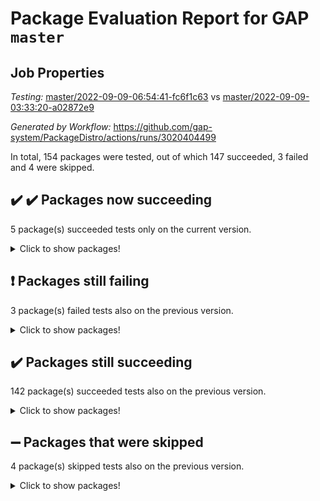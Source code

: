 # Package Evaluation Report for GAP `master`

## Job Properties

*Testing:* [master/2022-09-09-06:54:41-fc6f1c63](https://github.com/gap-system/PackageDistro/blob/data/reports/master/2022-09-09-06:54:41-fc6f1c63) vs [master/2022-09-09-03:33:20-a02872e9](https://github.com/gap-system/PackageDistro/blob/data/reports/master/2022-09-09-03:33:20-a02872e9)

*Generated by Workflow:* https://github.com/gap-system/PackageDistro/actions/runs/3020404499

In total, 154 packages were tested, out of which 147 succeeded, 3 failed and 4 were skipped.

## :heavy_check_mark: :heavy_check_mark: Packages now succeeding

5 package(s) succeeded tests only on the current version.
<details><summary>Click to show packages!</summary>

- fr 2.4.10 [(success)](https://github.com/gap-system/PackageDistro/runs/8264600121?check_suite_focus=true) vs fr 2.4.10 [(failure)](https://github.com/gap-system/PackageDistro/runs/8262647749?check_suite_focus=true)
- groupoids 1.71 [(success)](https://github.com/gap-system/PackageDistro/runs/8264601270?check_suite_focus=true) vs groupoids 1.71 [(failure)](https://github.com/gap-system/PackageDistro/runs/8262648684?check_suite_focus=true)
- rcwa 4.7.0 [(success)](https://github.com/gap-system/PackageDistro/runs/8264606791?check_suite_focus=true) vs rcwa 4.7.0 [(failure)](https://github.com/gap-system/PackageDistro/runs/8262651895?check_suite_focus=true)
- semigroups 5.0.2 [(success)](https://github.com/gap-system/PackageDistro/runs/8264607567?check_suite_focus=true) vs semigroups 5.0.2 [(failure)](https://github.com/gap-system/PackageDistro/runs/8262652431?check_suite_focus=true)
- xmod 2.88 [(success)](https://github.com/gap-system/PackageDistro/runs/8264610026?check_suite_focus=true) vs xmod 2.88 [(failure)](https://github.com/gap-system/PackageDistro/runs/8262654198?check_suite_focus=true)
</details>

## :exclamation: Packages still failing

3 package(s) failed tests also on the previous version.
<details><summary>Click to show packages!</summary>

- hap 1.47 [(failure)](https://github.com/gap-system/PackageDistro/runs/8264601538?check_suite_focus=true)
- packagemanager 1.3 [(failure)](https://github.com/gap-system/PackageDistro/runs/8264605835?check_suite_focus=true)
- recog 1.3.2 [(failure)](https://github.com/gap-system/PackageDistro/runs/8264606980?check_suite_focus=true)
</details>

## :heavy_check_mark: Packages still succeeding

142 package(s) succeeded tests also on the previous version.
<details><summary>Click to show packages!</summary>

- 4ti2interface 2022.08-03 [(success)](https://github.com/gap-system/PackageDistro/runs/8264595835?check_suite_focus=true)
- ace 5.5 [(success)](https://github.com/gap-system/PackageDistro/runs/8264595948?check_suite_focus=true)
- aclib 1.3.2 [(success)](https://github.com/gap-system/PackageDistro/runs/8264596023?check_suite_focus=true)
- agt 0.2 [(success)](https://github.com/gap-system/PackageDistro/runs/8264596094?check_suite_focus=true)
- alnuth 3.2.1 [(success)](https://github.com/gap-system/PackageDistro/runs/8264596180?check_suite_focus=true)
- anupq 3.2.6 [(success)](https://github.com/gap-system/PackageDistro/runs/8264596292?check_suite_focus=true)
- atlasrep 2.1.5 [(success)](https://github.com/gap-system/PackageDistro/runs/8264596378?check_suite_focus=true)
- autodoc 2022.07.10 [(success)](https://github.com/gap-system/PackageDistro/runs/8264596467?check_suite_focus=true)
- automata 1.15 [(success)](https://github.com/gap-system/PackageDistro/runs/8264596535?check_suite_focus=true)
- automgrp 1.3.2 [(success)](https://github.com/gap-system/PackageDistro/runs/8264596594?check_suite_focus=true)
- autpgrp 1.11 [(success)](https://github.com/gap-system/PackageDistro/runs/8264596679?check_suite_focus=true)
- cap 2022.09-10 [(success)](https://github.com/gap-system/PackageDistro/runs/8264596754?check_suite_focus=true)
- caratinterface 2.3.4 [(success)](https://github.com/gap-system/PackageDistro/runs/8264596898?check_suite_focus=true)
- cddinterface 2022.08.11 [(success)](https://github.com/gap-system/PackageDistro/runs/8264597013?check_suite_focus=true)
- circle 1.6.5 [(success)](https://github.com/gap-system/PackageDistro/runs/8264597108?check_suite_focus=true)
- classicpres 1.22 [(success)](https://github.com/gap-system/PackageDistro/runs/8264597198?check_suite_focus=true)
- cohomolo 1.6.10 [(success)](https://github.com/gap-system/PackageDistro/runs/8264597295?check_suite_focus=true)
- congruence 1.2.4 [(success)](https://github.com/gap-system/PackageDistro/runs/8264597389?check_suite_focus=true)
- corelg 1.56 [(success)](https://github.com/gap-system/PackageDistro/runs/8264597488?check_suite_focus=true)
- crime 1.6 [(success)](https://github.com/gap-system/PackageDistro/runs/8264597609?check_suite_focus=true)
- crisp 1.4.5 [(success)](https://github.com/gap-system/PackageDistro/runs/8264597738?check_suite_focus=true)
- crypting 0.10 [(success)](https://github.com/gap-system/PackageDistro/runs/8264597863?check_suite_focus=true)
- cryst 4.1.25 [(success)](https://github.com/gap-system/PackageDistro/runs/8264597969?check_suite_focus=true)
- crystcat 1.1.10 [(success)](https://github.com/gap-system/PackageDistro/runs/8264598069?check_suite_focus=true)
- ctbllib 1.3.4 [(success)](https://github.com/gap-system/PackageDistro/runs/8264598168?check_suite_focus=true)
- cubefree 1.19 [(success)](https://github.com/gap-system/PackageDistro/runs/8264598267?check_suite_focus=true)
- curlinterface 2.2.3 [(success)](https://github.com/gap-system/PackageDistro/runs/8264598360?check_suite_focus=true)
- cvec 2.7.6 [(success)](https://github.com/gap-system/PackageDistro/runs/8264598456?check_suite_focus=true)
- datastructures 0.2.7 [(success)](https://github.com/gap-system/PackageDistro/runs/8264598544?check_suite_focus=true)
- deepthought 1.0.5 [(success)](https://github.com/gap-system/PackageDistro/runs/8264598632?check_suite_focus=true)
- design 1.7 [(success)](https://github.com/gap-system/PackageDistro/runs/8264598732?check_suite_focus=true)
- difsets 2.3.1 [(success)](https://github.com/gap-system/PackageDistro/runs/8264598818?check_suite_focus=true)
- digraphs 1.6.0 [(success)](https://github.com/gap-system/PackageDistro/runs/8264598916?check_suite_focus=true)
- edim 1.3.5 [(success)](https://github.com/gap-system/PackageDistro/runs/8264599019?check_suite_focus=true)
- example 4.3.2 [(success)](https://github.com/gap-system/PackageDistro/runs/8264599136?check_suite_focus=true)
- examplesforhomalg 2022.08-04 [(success)](https://github.com/gap-system/PackageDistro/runs/8264599288?check_suite_focus=true)
- factint 1.6.3 [(success)](https://github.com/gap-system/PackageDistro/runs/8264599393?check_suite_focus=true)
- ferret 1.0.8 [(success)](https://github.com/gap-system/PackageDistro/runs/8264599480?check_suite_focus=true)
- fga 1.4.0 [(success)](https://github.com/gap-system/PackageDistro/runs/8264599566?check_suite_focus=true)
- fining 1.5 [(success)](https://github.com/gap-system/PackageDistro/runs/8264599652?check_suite_focus=true)
- float 1.0.3 [(success)](https://github.com/gap-system/PackageDistro/runs/8264599773?check_suite_focus=true)
- format 1.4.3 [(success)](https://github.com/gap-system/PackageDistro/runs/8264599877?check_suite_focus=true)
- forms 1.2.8 [(success)](https://github.com/gap-system/PackageDistro/runs/8264599948?check_suite_focus=true)
- fplsa 1.2.5 [(success)](https://github.com/gap-system/PackageDistro/runs/8264600023?check_suite_focus=true)
- francy 1.2.5 [(success)](https://github.com/gap-system/PackageDistro/runs/8264600288?check_suite_focus=true)
- fwtree 1.3 [(success)](https://github.com/gap-system/PackageDistro/runs/8264600378?check_suite_focus=true)
- gapdoc 1.6.6 [(success)](https://github.com/gap-system/PackageDistro/runs/8264600457?check_suite_focus=true)
- gauss 2022.09-01 [(success)](https://github.com/gap-system/PackageDistro/runs/8264600554?check_suite_focus=true)
- gaussforhomalg 2022.08-03 [(success)](https://github.com/gap-system/PackageDistro/runs/8264600633?check_suite_focus=true)
- gbnp 1.0.5 [(success)](https://github.com/gap-system/PackageDistro/runs/8264600730?check_suite_focus=true)
- generalizedmorphismsforcap 2022.08-01 [(success)](https://github.com/gap-system/PackageDistro/runs/8264600812?check_suite_focus=true)
- genss 1.6.7 [(success)](https://github.com/gap-system/PackageDistro/runs/8264600908?check_suite_focus=true)
- gradedmodules 2022.09-01 [(success)](https://github.com/gap-system/PackageDistro/runs/8264601020?check_suite_focus=true)
- gradedringforhomalg 2022.08-02 [(success)](https://github.com/gap-system/PackageDistro/runs/8264601108?check_suite_focus=true)
- grape 4.8.5 [(success)](https://github.com/gap-system/PackageDistro/runs/8264601199?check_suite_focus=true)
- grpconst 2.6.2 [(success)](https://github.com/gap-system/PackageDistro/runs/8264601339?check_suite_focus=true)
- guarana 0.96.3 [(success)](https://github.com/gap-system/PackageDistro/runs/8264601401?check_suite_focus=true)
- guava 3.17 [(success)](https://github.com/gap-system/PackageDistro/runs/8264601454?check_suite_focus=true)
- hapcryst 0.1.15 [(success)](https://github.com/gap-system/PackageDistro/runs/8264601613?check_suite_focus=true)
- hecke 1.5.3 [(success)](https://github.com/gap-system/PackageDistro/runs/8264601689?check_suite_focus=true)
- help 3.5 [(success)](https://github.com/gap-system/PackageDistro/runs/8264601786?check_suite_focus=true)
- homalg 2022.08-04 [(success)](https://github.com/gap-system/PackageDistro/runs/8264601897?check_suite_focus=true)
- homalgtocas 2022.09-01 [(success)](https://github.com/gap-system/PackageDistro/runs/8264602002?check_suite_focus=true)
- idrel 2.44 [(success)](https://github.com/gap-system/PackageDistro/runs/8264602116?check_suite_focus=true)
- images 1.3.1 [(success)](https://github.com/gap-system/PackageDistro/runs/8264602210?check_suite_focus=true)
- intpic 0.3.0 [(success)](https://github.com/gap-system/PackageDistro/runs/8264602333?check_suite_focus=true)
- io 4.7.2 [(success)](https://github.com/gap-system/PackageDistro/runs/8264602442?check_suite_focus=true)
- io_forhomalg 2022.09-01 [(success)](https://github.com/gap-system/PackageDistro/runs/8264602567?check_suite_focus=true)
- irredsol 1.4.3 [(success)](https://github.com/gap-system/PackageDistro/runs/8264602686?check_suite_focus=true)
- json 2.1.0 [(success)](https://github.com/gap-system/PackageDistro/runs/8264602790?check_suite_focus=true)
- jupyterkernel 1.4.1 [(success)](https://github.com/gap-system/PackageDistro/runs/8264602872?check_suite_focus=true)
- jupyterviz 1.5.6 [(success)](https://github.com/gap-system/PackageDistro/runs/8264602969?check_suite_focus=true)
- kan 1.34 [(success)](https://github.com/gap-system/PackageDistro/runs/8264603045?check_suite_focus=true)
- kbmag 1.5.9 [(success)](https://github.com/gap-system/PackageDistro/runs/8264603136?check_suite_focus=true)
- laguna 3.9.5 [(success)](https://github.com/gap-system/PackageDistro/runs/8264603219?check_suite_focus=true)
- liealgdb 2.2.1 [(success)](https://github.com/gap-system/PackageDistro/runs/8264603315?check_suite_focus=true)
- liepring 2.7 [(success)](https://github.com/gap-system/PackageDistro/runs/8264603395?check_suite_focus=true)
- liering 2.4.2 [(success)](https://github.com/gap-system/PackageDistro/runs/8264603488?check_suite_focus=true)
- linearalgebraforcap 2022.09-05 [(success)](https://github.com/gap-system/PackageDistro/runs/8264603601?check_suite_focus=true)
- localizeringforhomalg 2022.09-01 [(success)](https://github.com/gap-system/PackageDistro/runs/8264603688?check_suite_focus=true)
- loops 3.4.2 [(success)](https://github.com/gap-system/PackageDistro/runs/8264603782?check_suite_focus=true)
- lpres 1.0.3 [(success)](https://github.com/gap-system/PackageDistro/runs/8264603891?check_suite_focus=true)
- majoranaalgebras 1.4 [(success)](https://github.com/gap-system/PackageDistro/runs/8264603978?check_suite_focus=true)
- mapclass 1.4.5 [(success)](https://github.com/gap-system/PackageDistro/runs/8264604085?check_suite_focus=true)
- matgrp 0.70 [(success)](https://github.com/gap-system/PackageDistro/runs/8264604185?check_suite_focus=true)
- matricesforhomalg 2022.09-01 [(success)](https://github.com/gap-system/PackageDistro/runs/8264604294?check_suite_focus=true)
- modisom 2.5.3 [(success)](https://github.com/gap-system/PackageDistro/runs/8264604402?check_suite_focus=true)
- modulepresentationsforcap 2022.08-03 [(success)](https://github.com/gap-system/PackageDistro/runs/8264604518?check_suite_focus=true)
- modules 2022.09-01 [(success)](https://github.com/gap-system/PackageDistro/runs/8264604641?check_suite_focus=true)
- monoidalcategories 2022.09-02 [(success)](https://github.com/gap-system/PackageDistro/runs/8264604811?check_suite_focus=true)
- nconvex 2022.08-01 [(success)](https://github.com/gap-system/PackageDistro/runs/8264604898?check_suite_focus=true)
- nilmat 1.4.2 [(success)](https://github.com/gap-system/PackageDistro/runs/8264605031?check_suite_focus=true)
- nock 1.5 [(success)](https://github.com/gap-system/PackageDistro/runs/8264605168?check_suite_focus=true)
- normalizinterface 1.3.4 [(success)](https://github.com/gap-system/PackageDistro/runs/8264605321?check_suite_focus=true)
- nq 2.5.8 [(success)](https://github.com/gap-system/PackageDistro/runs/8264605446?check_suite_focus=true)
- numericalsgps 1.3.1 [(success)](https://github.com/gap-system/PackageDistro/runs/8264605524?check_suite_focus=true)
- openmath 11.5.1 [(success)](https://github.com/gap-system/PackageDistro/runs/8264605632?check_suite_focus=true)
- orb 4.8.5 [(success)](https://github.com/gap-system/PackageDistro/runs/8264605723?check_suite_focus=true)
- patternclass 2.4.2 [(success)](https://github.com/gap-system/PackageDistro/runs/8264605946?check_suite_focus=true)
- permut 2.0.4 [(success)](https://github.com/gap-system/PackageDistro/runs/8264606051?check_suite_focus=true)
- polenta 1.3.10 [(success)](https://github.com/gap-system/PackageDistro/runs/8264606145?check_suite_focus=true)
- polymaking 0.8.6 [(success)](https://github.com/gap-system/PackageDistro/runs/8264606237?check_suite_focus=true)
- primgrp 3.4.2 [(success)](https://github.com/gap-system/PackageDistro/runs/8264606327?check_suite_focus=true)
- profiling 2.5.0 [(success)](https://github.com/gap-system/PackageDistro/runs/8264606428?check_suite_focus=true)
- qpa 1.34 [(success)](https://github.com/gap-system/PackageDistro/runs/8264606519?check_suite_focus=true)
- quagroup 1.8.3 [(success)](https://github.com/gap-system/PackageDistro/runs/8264606622?check_suite_focus=true)
- radiroot 2.9 [(success)](https://github.com/gap-system/PackageDistro/runs/8264606719?check_suite_focus=true)
- rds 1.8 [(success)](https://github.com/gap-system/PackageDistro/runs/8264606900?check_suite_focus=true)
- repndecomp 1.2.1 [(success)](https://github.com/gap-system/PackageDistro/runs/8264607062?check_suite_focus=true)
- repsn 3.1.0 [(success)](https://github.com/gap-system/PackageDistro/runs/8264607135?check_suite_focus=true)
- resclasses 4.7.3 [(success)](https://github.com/gap-system/PackageDistro/runs/8264607224?check_suite_focus=true)
- ringsforhomalg 2022.08-04 [(success)](https://github.com/gap-system/PackageDistro/runs/8264607302?check_suite_focus=true)
- sco 2022.09-01 [(success)](https://github.com/gap-system/PackageDistro/runs/8264607387?check_suite_focus=true)
- scscp 2.3.1 [(success)](https://github.com/gap-system/PackageDistro/runs/8264607492?check_suite_focus=true)
- sglppow 2.2 [(success)](https://github.com/gap-system/PackageDistro/runs/8264607702?check_suite_focus=true)
- sgpviz 0.999.5 [(success)](https://github.com/gap-system/PackageDistro/runs/8264607787?check_suite_focus=true)
- simpcomp 2.1.14 [(success)](https://github.com/gap-system/PackageDistro/runs/8264607853?check_suite_focus=true)
- singular 2020.12.18 [(success)](https://github.com/gap-system/PackageDistro/runs/8264607947?check_suite_focus=true)
- sla 1.5.3 [(success)](https://github.com/gap-system/PackageDistro/runs/8264608023?check_suite_focus=true)
- smallgrp 1.5 [(success)](https://github.com/gap-system/PackageDistro/runs/8264608127?check_suite_focus=true)
- smallsemi 0.6.13 [(success)](https://github.com/gap-system/PackageDistro/runs/8264608235?check_suite_focus=true)
- sonata 2.9.4 [(success)](https://github.com/gap-system/PackageDistro/runs/8264608319?check_suite_focus=true)
- sophus 1.27 [(success)](https://github.com/gap-system/PackageDistro/runs/8264608408?check_suite_focus=true)
- spinsym 1.5.2 [(success)](https://github.com/gap-system/PackageDistro/runs/8264608511?check_suite_focus=true)
- standardff 0.9.4 [(success)](https://github.com/gap-system/PackageDistro/runs/8264608599?check_suite_focus=true)
- symbcompcc 1.3.2 [(success)](https://github.com/gap-system/PackageDistro/runs/8264608649?check_suite_focus=true)
- thelma 1.3 [(success)](https://github.com/gap-system/PackageDistro/runs/8264608794?check_suite_focus=true)
- tomlib 1.2.9 [(success)](https://github.com/gap-system/PackageDistro/runs/8264608879?check_suite_focus=true)
- toolsforhomalg 2022.09-04 [(success)](https://github.com/gap-system/PackageDistro/runs/8264608970?check_suite_focus=true)
- toric 1.9.5 [(success)](https://github.com/gap-system/PackageDistro/runs/8264609076?check_suite_focus=true)
- toricvarieties 2022.07.13 [(success)](https://github.com/gap-system/PackageDistro/runs/8264609190?check_suite_focus=true)
- transgrp 3.6.3 [(success)](https://github.com/gap-system/PackageDistro/runs/8264609290?check_suite_focus=true)
- ugaly 4.0.3 [(success)](https://github.com/gap-system/PackageDistro/runs/8264609422?check_suite_focus=true)
- unipot 1.5 [(success)](https://github.com/gap-system/PackageDistro/runs/8264609502?check_suite_focus=true)
- unitlib 4.1.0 [(success)](https://github.com/gap-system/PackageDistro/runs/8264609596?check_suite_focus=true)
- utils 0.76 [(success)](https://github.com/gap-system/PackageDistro/runs/8264609683?check_suite_focus=true)
- uuid 0.7 [(success)](https://github.com/gap-system/PackageDistro/runs/8264609797?check_suite_focus=true)
- walrus 0.9991 [(success)](https://github.com/gap-system/PackageDistro/runs/8264609881?check_suite_focus=true)
- wedderga 4.10.2 [(success)](https://github.com/gap-system/PackageDistro/runs/8264609950?check_suite_focus=true)
- xmodalg 1.22 [(success)](https://github.com/gap-system/PackageDistro/runs/8264610122?check_suite_focus=true)
- yangbaxter 0.10.1 [(success)](https://github.com/gap-system/PackageDistro/runs/8264610202?check_suite_focus=true)
- zeromqinterface 0.14 [(success)](https://github.com/gap-system/PackageDistro/runs/8264610293?check_suite_focus=true)
</details>

## :heavy_minus_sign: Packages that were skipped

4 package(s) skipped tests also on the previous version.
<details><summary>Click to show packages!</summary>

- browse 1.8.14 [(skipped)](https://github.com/gap-system/PackageDistro/runs/8264463623?check_suite_focus=true)
- itc 1.5.1 [(skipped)](https://github.com/gap-system/PackageDistro/runs/8264463623?check_suite_focus=true)
- polycyclic 2.16 [(skipped)](https://github.com/gap-system/PackageDistro/runs/8264463623?check_suite_focus=true)
- xgap 4.31 [(skipped)](https://github.com/gap-system/PackageDistro/runs/8264463623?check_suite_focus=true)
</details>

